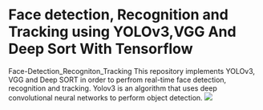 # Face detection, Recognition and Tracking using YOLOv3,VGG And Deep Sort With Tensorflow
 Face-Detection_Recogniton_Tracking
This repository implements YOLOv3, VGG and Deep SORT in order to perfrom real-time face detection, recognition and tracking. Yolov3 is an algorithm that uses deep convolutional neural networks to perform object detection.
![](https://imgur.com/SZeXR53.gif)
